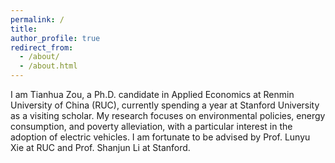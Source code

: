 ```yaml
---
permalink: /
title: 
author_profile: true
redirect_from: 
  - /about/
  - /about.html
---
```



I am Tianhua Zou, a Ph.D. candidate in Applied Economics at Renmin University of China (RUC), currently spending a year at Stanford University as a visiting scholar. My research focuses on environmental policies, energy consumption, and poverty alleviation, with a particular interest in the adoption of electric vehicles. I am fortunate to be advised by Prof. Lunyu Xie at RUC and Prof. Shanjun Li at Stanford.
